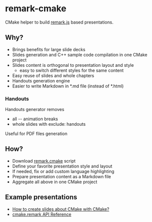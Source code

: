 # remark-cmake
CMake helper to build [remark.js](http://remarkjs.com) based presentations.

## Why?

- Brings benefits for large slide decks
- Slides generation and C++ sample code compilation in one CMake project
- Slides content is orthogonal to presentation layout and style
  - easy to switch different styles for the same content
- Easy reuse of slides and whole chapters
- Handouts generation engine
- Easier to write Markdown in *.md file (instead of *.html)

### Handouts

Handouts generator removes
- all -- animation breaks
- whole slides with exclude: handouts

Useful for PDF files generation

## How?

- Download [remark.cmake](https://github.com/train-it-eu/remark-cmake/blob/master/cmake/remark.cmake) script
- Define your favorite presentation style and layout
- If needed, fix or add custom language highlighting
- Prepare presentation content as a Markdown file
- Aggregate all above in one CMake project

## Example presentations

- [How to create slides about CMake with CMake?](https://train-it-eu.github.io/remark-cmake/Slides_about_CMake_with_CMake/Slides_about_CMake_with_CMake.html)
- [cmake.remark API Reference](https://train-it-eu.github.io/remark-cmake/api_reference/api_reference.html)
